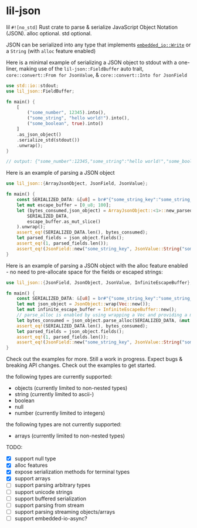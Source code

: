 # lil-json

lil `#![no_std]` Rust crate to parse & serialize JavaScript Object Notation (JSON). alloc optional. std optional.

JSON can be serialized into any type that implements [`embedded_io::Write`](https://docs.rs/embedded-io/latest/embedded_io/trait.Write.html) or a `String` (with `alloc` feature enabled)

Here is a minimal example of serializing a JSON object to stdout with a one-liner, making use of the `lil-json::FieldBuffer` auto trait, `core::convert::From for JsonValue`, & `core::convert::Into for JsonField`
```rust
use std::io::stdout;
use lil_json::FieldBuffer;

fn main() {
    [
        ("some_number", 12345).into(),
        ("some_string", "hello world!").into(),
        ("some_boolean", true).into()
    ]
    .as_json_object()
    .serialize_std(stdout())
    .unwrap();
}

// output: {"some_number":12345,"some_string":"hello world!","some_boolean":true}
```

Here is an example of parsing a JSON object
```rust
use lil_json::{ArrayJsonObject, JsonField, JsonValue};

fn main() {
    const SERIALIZED_DATA: &[u8] = br#"{"some_string_key":"some_string_value}"#;
    let mut escape_buffer = [0_u8; 100];
    let (bytes_consumed,json_object) = ArrayJsonObject::<1>::new_parsed(
        SERIALIZED_DATA,
        escape_buffer.as_mut_slice()
    ).unwrap();
    assert_eq!(SERIALIZED_DATA.len(), bytes_consumed);
    let parsed_fields = json_object.fields();
    assert_eq!(1, parsed_fields.len());
    assert_eq!(JsonField::new("some_string_key", JsonValue::String("some_string_value")), parsed_fields[0]);
}

```

Here is an example of parsing a JSON object with the alloc feature enabled - no need to pre-allocate space for the fields or escaped strings:
```rust
use lil_json::{JsonField, JsonObject, JsonValue, InfiniteEscapeBuffer};

fn main() {
    const SERIALIZED_DATA: &[u8] = br#"{"some_string_key":"some_string_value"}"#;
    let mut json_object = JsonObject::wrap(Vec::new());
    let mut infinite_escape_buffer = InfiniteEscapeBuffer::new();
    // parse_alloc is enabled by using wrapping a Vec and providing a mutable reference to an InfiniteEscapeBuffer
    let bytes_consumed = json_object.parse_alloc(SERIALIZED_DATA, &mut infinite_escape_buffer).unwrap();
    assert_eq!(SERIALIZED_DATA.len(), bytes_consumed);
    let parsed_fields = json_object.fields();
    assert_eq!(1, parsed_fields.len());
    assert_eq!(JsonField::new("some_string_key", JsonValue::String("some_string_value")), parsed_fields[0]);
}
```

Check out the examples for more. Still a work in progress. Expect bugs & breaking API changes. Check out the examples to get started.

the following types are currently supported:
* objects (currently limited to non-nested types)
* string (currently limited to ascii-)
* boolean
* null
* number (currently limited to integers)

the following types are not currently supported:
* arrays (currently limited to non-nested types)

TODO:
- [x] support null type
- [x] alloc features
- [x] expose serialization methods for terminal types
- [x] support arrays
- [ ] support parsing arbitrary types
- [ ] support unicode strings
- [ ] support buffered serialization
- [ ] support parsing from stream
- [ ] support parsing streaming objects/arrays
- [ ] support embedded-io-async?
